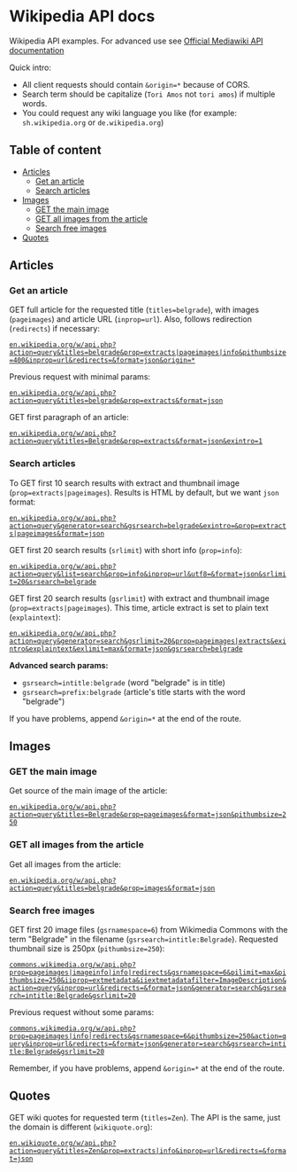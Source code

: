 # Wikipedia API docs

Wikipedia API examples. For advanced use see [Official Mediawiki API documentation](https://www.mediawiki.org/wiki/API:Main_page)

Quick intro: 

- All client requests should contain `&origin=*` because of CORS. 
- Search term should be capitalize (`Tori Amos` not `tori amos`) if multiple words.
- You could request any wiki language you like (for example: `sh.wikipedia.org` or `de.wikipedia.org`)

## Table of content
* [Articles](#articles)
  + [Get an article](#get-an-article)
  + [Search articles](#search-articles)
* [Images](#images)
  + [GET the main image](#get-the-main-image)
  + [GET all images from the article](#get-all-images-from-the-article)
  + [Search free images](#search-free-images)
* [Quotes](#quotes)

## Articles

### Get an article

GET full article for the requested title (`titles=belgrade`), with images (`pageimages`) and article URL (`inprop=url`). Also, follows redirection (`redirects`) if necessary:

[`en.wikipedia.org/w/api.php?action=query&titles=belgrade&prop=extracts|pageimages|info&pithumbsize=400&inprop=url&redirects=&format=json&origin=*`](https://en.wikipedia.org/w/api.php?action=query&titles=belgrade&prop=extracts|pageimages|info&pithumbsize=400&inprop=url&redirects=&format=json&origin=*)

Previous request with minimal params:

[`en.wikipedia.org/w/api.php?action=query&titles=belgrade&prop=extracts&format=json`](https://en.wikipedia.org/w/api.php?action=query&titles=belgrade&prop=extracts&format=json)

GET first paragraph of an article:

[`en.wikipedia.org/w/api.php?action=query&titles=Belgrade&prop=extracts&format=json&exintro=1`](https://en.wikipedia.org/w/api.php?action=query&titles=Belgrade&prop=extracts&format=json&exintro=1)

### Search articles

To GET first 10 search results with extract and thumbnail image (`prop=extracts|pageimages`). Results is HTML by default, but we want `json` format:

[`en.wikipedia.org/w/api.php?action=query&generator=search&gsrsearch=belgrade&exintro=&prop=extracts|pageimages&format=json`](https://en.wikipedia.org/w/api.php?action=query&generator=search&gsrsearch=belgrade&exintro=&prop=extracts|pageimages&format=json)

GET first 20 search results (`srlimit`) with short info (`prop=info`):

[`en.wikipedia.org/w/api.php?action=query&list=search&prop=info&inprop=url&utf8=&format=json&srlimit=20&srsearch=belgrade`](https://en.wikipedia.org/w/api.php?action=query&list=search&prop=info&inprop=url&utf8=&format=json&srlimit=20&srsearch=belgrade)

GET first 20 search results (`gsrlimit`) with extract and thumbnail image (`prop=extracts|pageimages`). This time, article extract is set to plain text (`explaintext`):

[`en.wikipedia.org/w/api.php?action=query&generator=search&gsrlimit=20&prop=pageimages|extracts&exintro&explaintext&exlimit=max&format=json&gsrsearch=belgrade`](https://en.wikipedia.org/w/api.php?action=query&generator=search&gsrlimit=20&prop=pageimages|extracts&exintro&explaintext&exlimit=max&format=json&gsrsearch=belgrade)

**Advanced search params:**

- `gsrsearch=intitle:belgrade` (word "belgrade" is in title)
- `gsrsearch=prefix:belgrade` (article's title starts with the word "belgrade")

If you have problems, append `&origin=*` at the end of the route.

## Images

### GET the main image

Get source of the main image of the article:

[`en.wikipedia.org/w/api.php?action=query&titles=Belgrade&prop=pageimages&format=json&pithumbsize=250`](https://en.wikipedia.org/w/api.php?action=query&generator=search&gsrlimit=20&prop=pageimages|extracts&exintro&explaintext&exlimit=max&format=json&gsrsearch=belgrade)

### GET all images from the article

Get all images from the article:

[`en.wikipedia.org/w/api.php?action=query&titles=belgrade&prop=images&format=json`](https://en.wikipedia.org/w/api.php?action=query&titles=belgrade&prop=images&format=json)

### Search free images

GET first 20 image files (`gsrnamespace=6`) from Wikimedia Commons with the term "Belgrade" in the filename (`gsrsearch=intitle:Belgrade`). Requested thumbnail size is 250px (`pithumbsize=250`):

[`commons.wikimedia.org/w/api.php?prop=pageimages|imageinfo|info|redirects&gsrnamespace=6&pilimit=max&pithumbsize=250&iiprop=extmetadata&iiextmetadatafilter=ImageDescription&action=query&inprop=url&redirects=&format=json&generator=search&gsrsearch=intitle:Belgrade&gsrlimit=20`](https://commons.wikimedia.org/w/api.php?prop=pageimages|imageinfo|info|redirects&gsrnamespace=6&pilimit=max&pithumbsize=250&iiprop=extmetadata&iiextmetadatafilter=ImageDescription&action=query&inprop=url&redirects=&format=json&generator=search&gsrsearch=intitle:Belgrade&gsrlimit=20)

Previous request without some params:

[`commons.wikimedia.org/w/api.php?prop=pageimages|info|redirects&gsrnamespace=6&pithumbsize=250&action=query&inprop=url&redirects=&format=json&generator=search&gsrsearch=intitle:Belgrade&gsrlimit=20`](https://commons.wikimedia.org/w/api.php?prop=pageimages|info|redirects&gsrnamespace=6&pithumbsize=250&action=query&inprop=url&redirects=&format=json&generator=search&gsrsearch=intitle:Belgrade&gsrlimit=20)

Remember, if you have problems, append `&origin=*` at the end of the route.

## Quotes

GET wiki quotes for requested term (`titles=Zen`). The API is the same, just the domain is different (`wikiquote.org`):

[`en.wikiquote.org/w/api.php?action=query&titles=Zen&prop=extracts|info&inprop=url&redirects=&format=json`](https://en.wikiquote.org/w/api.php?action=query&titles=Zen&prop=extracts|info&inprop=url&redirects=&format=json)
